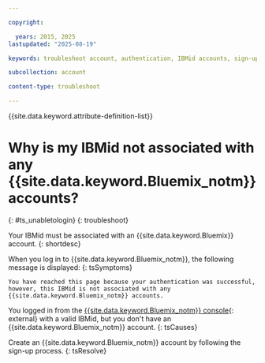 ```yaml
---

copyright:

  years: 2015, 2025
lastupdated: "2025-08-19"

keywords: troubleshoot account, authentication, IBMid accounts, sign-up error 

subcollection: account

content-type: troubleshoot

---
```


{{site.data.keyword.attribute-definition-list}}

# Why is my IBMid not associated with any {{site.data.keyword.Bluemix_notm}} accounts?
{: #ts_unabletologin}
{: troubleshoot}

Your IBMid must be associated with an {{site.data.keyword.Bluemix}} account.
{: shortdesc}

When you log in to {{site.data.keyword.Bluemix_notm}}, the following message is displayed:
{: tsSymptoms}

```text
You have reached this page because your authentication was successful, however, this IBMid is not associated with any {{site.data.keyword.Bluemix_notm}} accounts.
```

You logged in from the [{{site.data.keyword.Bluemix_notm}} console](/){: external} with a valid IBMid, but you don't have an {{site.data.keyword.Bluemix_notm}} account.
{: tsCauses}

Create an {{site.data.keyword.Bluemix_notm}} account by following the sign-up process.
{: tsResolve}
